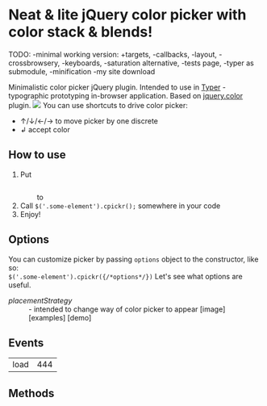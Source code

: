 Neat & lite jQuery color picker with color stack & blends!
===============================
TODO:
-minimal working version: 
+targets, 
-callbacks, 
-layout, 
-crossbrowsery, 
-keyboards, 
-saturation alternative, 
-tests page, 
-typer as submodule, 
-minification
-my site download

Minimalistic color picker jQuery plugin. Intended to use in <a href="https://github.com/dfcreative/typer">Typer</a> - typographic prototyping in-browser application. Based on <a href="https://github.com/jquery/jquery-color">jquery.color</a> plugin.
<img src="/none"/>
You can use shortcuts to drive color picker:
<ul>
	<li>↑/↓/←/→ to move picker by one discrete</li>
	<li>↲ accept color</li>
</ul>

<h2>How to use</h2>
<ol>
	<li>Put <code>
		<script src='js/jquery.color.js'></script>
		<script src='js/jquery.cpickr.js'></script>
	</code> to</li>
	<li>Call <code>$('.some-element').cpickr();</code> somewhere in your code</li>
	<li>Enjoy!</li>
</ol>

<h2>Options</h2>
<p>You can customize picker by passing <code>options</code> object to the constructor, like so: <br/>
	<code>$('.some-element').cpickr({/*options*/})</code>
	Let's see what options are useful.
</p>
<dl>
	<dt><dfn>placementStrategy</dfn></dt>
	<dd> - intended to change way of color picker to appear [image] [examples] [demo]</dd>
</dl>

<h2>Events</h2>
<table>
	<tr><td>load</td><td>444</td>
	</tr>
</table>

<h2>Methods</h2>